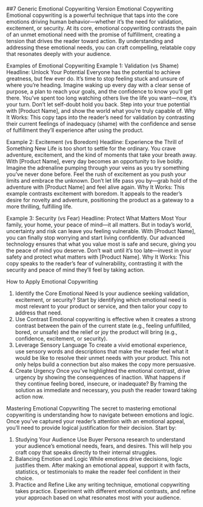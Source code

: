 ##7 Generic Emotional Copywriting Version
Emotional Copywriting
Emotional copywriting is a powerful technique that taps into the core emotions driving human behavior—whether it’s the need for validation, excitement, or security. At its core, emotional copywriting contrasts the pain of an unmet emotional need with the promise of fulfillment, creating a tension that drives the reader toward action. By understanding and addressing these emotional needs, you can craft compelling, relatable copy that resonates deeply with your audience.
 
Examples of Emotional Copywriting
Example 1: Validation (vs Shame)
Headline: Unlock Your Potential
Everyone has the potential to achieve greatness, but few ever do. It’s time to stop feeling stuck and unsure of where you’re heading. Imagine waking up every day with a clear sense of purpose, a plan to reach your goals, and the confidence to know you’ll get there.
You’ve spent too long watching others live the life you want—now, it’s your turn.
Don’t let self-doubt hold you back. Step into your true potential with [Product Name], and show the world what you’re truly capable of.
Why It Works: This copy taps into the reader’s need for validation by contrasting their current feelings of inadequacy (shame) with the confidence and sense of fulfillment they’ll experience after using the product.
 
Example 2: Excitement (vs Boredom)
Headline: Experience the Thrill of Something New
Life is too short to settle for the ordinary. You crave adventure, excitement, and the kind of moments that take your breath away. With [Product Name], every day becomes an opportunity to live boldly.
Imagine the adrenaline pumping through your veins as you try something you’ve never done before. Feel the rush of excitement as you push your limits and embrace the unknown.
Don’t let life pass you by—grab hold of the adventure with [Product Name] and feel alive again.
Why It Works: This example contrasts excitement with boredom. It appeals to the reader’s desire for novelty and adventure, positioning the product as a gateway to a more thrilling, fulfilling life.
 
Example 3: Security (vs Fear)
Headline: Protect What Matters Most
Your family, your home, your peace of mind—it all matters. But in today’s world, uncertainty and risk can leave you feeling vulnerable. With [Product Name], you can finally stop worrying and start living confidently.
Our advanced technology ensures that what you value most is safe and secure, giving you the peace of mind you deserve.
Don’t wait until it’s too late—invest in your safety and protect what matters with [Product Name].
Why It Works: This copy speaks to the reader’s fear of vulnerability, contrasting it with the security and peace of mind they’ll feel by taking action.
 
How to Apply Emotional Copywriting
1.	Identify the Core Emotional Need
Is your audience seeking validation, excitement, or security? Start by identifying which emotional need is most relevant to your product or service, and then tailor your copy to address that need.
2.	Use Contrast
Emotional copywriting is effective when it creates a strong contrast between the pain of the current state (e.g., feeling unfulfilled, bored, or unsafe) and the relief or joy the product will bring (e.g., confidence, excitement, or security).
3.	Leverage Sensory Language
To create a vivid emotional experience, use sensory words and descriptions that make the reader feel what it would be like to resolve their unmet needs with your product. This not only helps build a connection but also makes the copy more persuasive.
4.	Create Urgency
Once you’ve highlighted the emotional contrast, drive urgency by showing the consequences of inaction. What happens if they continue feeling bored, insecure, or inadequate? By framing the solution as immediate and necessary, you push the reader toward taking action now.
 
Mastering Emotional Copywriting
The secret to mastering emotional copywriting is understanding how to navigate between emotions and logic. Once you’ve captured your reader’s attention with an emotional appeal, you’ll need to provide logical justification for their decision. Start by:
1.	Studying Your Audience
Use Buyer Persona research to understand your audience’s emotional needs, fears, and desires. This will help you craft copy that speaks directly to their internal struggles.
2.	Balancing Emotion and Logic
While emotions drive decisions, logic justifies them. After making an emotional appeal, support it with facts, statistics, or testimonials to make the reader feel confident in their choice.
3.	Practice and Refine
Like any writing technique, emotional copywriting takes practice. Experiment with different emotional contrasts, and refine your approach based on what resonates most with your audience.

